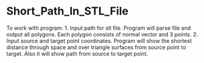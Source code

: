 # Short_Path_In_STL_File
To work with program:
    1. Input path for stl file. 
        Program will parse file and output all polygons. Each polygon consists of normal vector and 3 points.
    2. Input source and target point coordinates.
        Program will show the shortest distance through space and over triangle surfaces from source point to target.
        Also it will show path from source to target point.